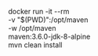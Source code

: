 docker run -it --rm \
       -v "$(PWD)":/opt/maven \
       -w /opt/maven \
       maven:3.6.0-jdk-8-alpine \
       mvn clean install